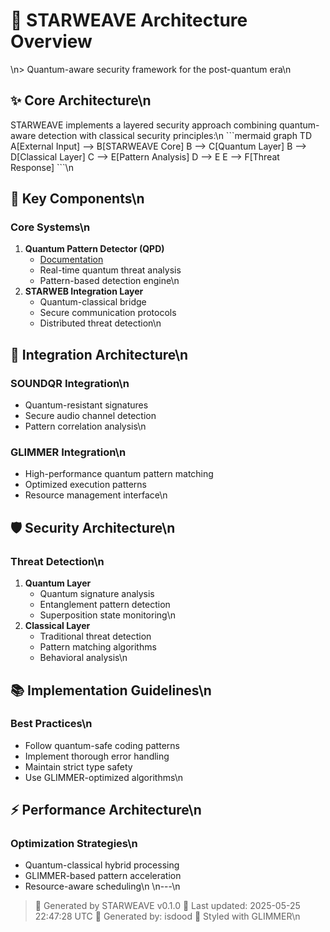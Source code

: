 # 🌌 STARWEAVE Architecture Overview
\n> Quantum-aware security framework for the post-quantum era\n
## ✨ Core Architecture\n
STARWEAVE implements a layered security approach combining quantum-aware detection with classical security principles:\n
\`\`\`mermaid
graph TD
    A[External Input] --> B[STARWEAVE Core]
    B --> C[Quantum Layer]
    B --> D[Classical Layer]
    C --> E[Pattern Analysis]
    D --> E
    E --> F[Threat Response]
\`\`\`\n
## 🔮 Key Components\n
### Core Systems\n
1. **Quantum Pattern Detector (QPD)**
   - [Documentation](quantum-components.md#quantum-pattern-detector)
   - Real-time quantum threat analysis
   - Pattern-based detection engine\n
2. **STARWEB Integration Layer**
   - Quantum-classical bridge
   - Secure communication protocols
   - Distributed threat detection\n
## 🔗 Integration Architecture\n
### SOUNDQR Integration\n
- Quantum-resistant signatures
- Secure audio channel detection
- Pattern correlation analysis\n
### GLIMMER Integration\n
- High-performance quantum pattern matching
- Optimized execution patterns
- Resource management interface\n
## 🛡️ Security Architecture\n
### Threat Detection\n
1. **Quantum Layer**
   - Quantum signature analysis
   - Entanglement pattern detection
   - Superposition state monitoring\n
2. **Classical Layer**
   - Traditional threat detection
   - Pattern matching algorithms
   - Behavioral analysis\n
## 📚 Implementation Guidelines\n
### Best Practices\n
- Follow quantum-safe coding patterns
- Implement thorough error handling
- Maintain strict type safety
- Use GLIMMER-optimized algorithms\n
## ⚡ Performance Architecture\n
### Optimization Strategies\n
- Quantum-classical hybrid processing
- GLIMMER-based pattern acceleration
- Resource-aware scheduling\n
\n---\n
> 🌟 Generated by STARWEAVE v0.1.0
> 📅 Last updated: 2025-05-25 22:47:28 UTC
> 👤 Generated by: isdood
> 🎨 Styled with GLIMMER\n
